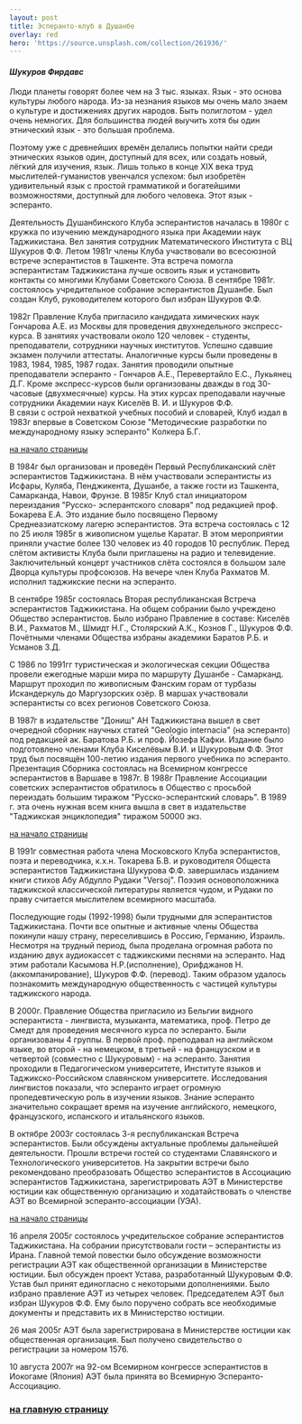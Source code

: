 ```yaml
---
layout: post
title: Эсперанто-клуб в Душанбе
overlay: red
hero: 'https://source.unsplash.com/collection/261936/'
---
```


#### *Шукуров Фирдавс*

Люди планеты говорят более чем на 3 тыс. языках. Язык - это основа культуры любого народа. Из-за незнания языков мы очень мало знаем о культуре и достижениях других народов. Быть полиглотом - удел очень немногих. Для большинства людей выучить хотя бы один этнический язык - это большая проблема.  
  
Поэтому уже с древнейших времён делались попытки найти среди этнических языков один,  доступный для всех, или создать новый, лёгкий для изучения, язык. Лишь только в конце XIX  века труд мыслителей-гуманистов увенчался успехом: был изобретён удивительный язык с  простой грамматикой и богатейшими возможностями, доступный для любого человека. Этот язык -  эсперанто.  
  
Деятельность Душанбинского Клуба эсперантистов началась в 1980г с кружка по изучению  международного языка при Академии наук Таджикистана. Вел занятия сотрудник Математического  Института с ВЦ Шукуров Ф.Ф. Летом 1981г члены Клуба участвовали во всесоюзной встрече  эсперантистов в Ташкенте. Эта встреча помогла эсперантистам Таджикистана лучше освоить  язык и установить контакты со многими Клубами Советского Союза. В сентябре 1981г.  состоялось учредительное собрание эсперантистов Душанбе. Был создан Клуб, руководителем  которого был избран Шукуров Ф.Ф.  
  
1982г Правление Клуба пригласило кандидата химических наук Гончарова А.Е. из Москвы для  проведения двухнедельного экспресс-курса. В занятиях участвовали около 120 человек -  студенты, преподаватели, сотрудники научных институтов. Успешно сдавшие экзамен получили  аттестаты. Аналогичные курсы были проведены в 1983, 1984, 1985, 1987 годах. Занятия  проводили опытные преподаватели эсперанто - Гончаров А.Е., Перевертайло Е.С., Лукьянец Д.Г.  Кроме экспресс-курсов были организованы дважды в год 30-часовые (двухмесячные) курсы.  На этих курсах преподавали научные сотрудники Академии наук Киселёв В. И. и Шукуров Ф.Ф.  
В связи с острой нехваткой учебных пособий и словарей, Клуб издал в 1983г впервые в  Советском Союзе "Методические разработки по международному языку эсперанто"  Колкера Б.Г.  
  
[на начало страницы](dusxklub.htm)  
  
В 1984г был организован и проведён Первый Республиканский слёт эсперантистов Таджикистана.  В нём участвовали эсперантисты из Исфары, Куляба, Пенджикента, Душанбе, а также гости из  Ташкента, Самарканда, Навои, Фрунзе. В 1985г Клуб стал инициатором переиздания "Русско-  эсперантского словаря" под редакцией проф. Бокарева Е.А. Это издание было посвящено  Первому Среднеазиатскому лагерю эсперантистов. Эта встреча состоялась с 12 по 25 июля 1985г  в живописном ущелье Каратаг. В этом мероприятии приняли участие более 130 человек из 40  городов 10 республик. Перед слётом активисты Клуба были приглашены на радио и телевидение.  Заключительный концерт участников слёта состоялся в большом зале Дворца культуры профсоюзов.  На вечере член Клуба Рахматов М. исполнил таджикские песни на эсперанто.  
  
В сентябре 1985г состоялась Вторая республиканская Встреча эсперантистов Таджикистана.  На общем собрании было учреждено Общество эсперантистов. Было избрано Правление в составе:  Киселёв В.И., Рахматов М., Шмидт Н.Г., Столярский А.К., Кознов Г., Шукуров Ф.Ф. Почётными  членами Общества избраны академики Баратов Р.Б. и Усманов З.Д.  
  
С 1986 по 1991гг туристическая и экологическая секции Общества провели ежегодные марши  мира по маршруту Душанбе - Самарканд. Маршрут проходил по живописным Фанским горам от  турбазы Искандеркуль до Маргузорских озёр. В маршах участвовали эсперантисты со всех  регионов Советского Союза.  
  
В 1987г в издательстве "Дониш" АН Таджикистана вышел в свет очередной  сборник научных статей "Geologio internacia" (на эсперанто) под редакцией  ак. Баратова Р.Б. и проф. Йозефа Кафки. Издание было подготовлено членами Клуба  Киселёвым В.И. и Шукуровым Ф.Ф. Этот труд был посвящён 100-летию издания первого учебника  по эсперанто. Презентация Сборника состоялась на Всемирном конгрессе эсперантистов в  Варшаве в 1987г. В 1988г Правление Ассоциации советских эсперантистов обратилось в Общество  с просьбой переиздать большим тиражом "Русско-эсперантский словарь". В 1989 г.  эта очень нужная всем книга вышла в свет в издательстве "Таджикская энциклопедия"  тиражом 50000 экз.  
  
[на начало страницы](dusxklub.htm)  
  
В 1991г совместная работа члена Московского Клуба эсперантистов, поэта и переводчика,  к.х.н. Токарева Б.В. и руководителя Общеста эсперантистов Таджикистана Шукурова Ф.Ф.  завершилась изданием книги стихов Абу Абдулло Рудаки "Versoj". Поэзия  основоположника таджикской классической литературы является чудом, и Рудаки по праву  считается мыслителем всемирного масштаба.  
  
Последующие годы (1992-1998) были трудными для эсперантистов Таджикистана. Почти все  опытные и активные члены Общества покинули нашу страну, переселившись в Россию, Германию,  Израиль. Несмотря на трудный период, была проделана огромная работа по изданию двух  аудиокассет с таджикскими песнями на эсперанто. Над этим работали Касымова Н.Р.(исполнение),  Орифджанов Н. (аккомпанирование), Шукуров Ф.Ф. (перевод). Таким образом удалось познакомить  международную общественность с частицей культуры таджикского народа.  
  
В 2000г. Правление Общества пригласило из Бельгии видного эсперантиста - лингвиста,  музыканта, математика, проф. Петро де Смедт для проведения месячного курса по эсперанто.  Были организованы 4 группы. В первой проф. преподавал на английском языке, во второй - на  немецком, в третьей - на французском и в четвертой (совместно с Шукуровым) - на эсперанто.  Занятия проходили в Педагогическом университете, Институте языков и Таджикско-Российском  славянском университете. Исследования лингвистов показали, что эсперанто играет огромную  пропедевтическую роль в изучении языков. Знание эсперанто значительно сокращает время  на изучение английского, немецкого, французского, испанского и итальянского языков.  
  
В октябре 2003г состоялась 3-я республиканская Встреча эсперантистов. Были обсуждены  актуальные проблемы дальнейшей деятельности. Прошли встречи гостей со студентами  Славянского и Технологического университетов. На закрытии встречи было рекомендовано  преобразовать Общество эсперантистов в Ассоциацию эсперантистов Таджикистана,  зарегистрировать АЭТ в Министерстве юстиции как общественную организацию и ходатайствовать  о членстве АЭТ во Всемирной эсперанто-ассоциации (УЭА).  
  
[на начало страницы](dusxklub.htm)  
  
16 апреля 2005г состоялось учредительское собрание эсперантистов Таджикистана. На собрании  присутствовали гости – эсперантисты из Ирана. Главной темой повестки было обсуждение  возможности регистрации АЭТ как общественной организации в Министерстве юстиции. Был  обсужден проект Устава, разработанный Шукуровым Ф.Ф. Устав был принят единогласно с  некоторыми дополнениями. Было избрано правление АЭТ из четырех человек. Председателем АЭТ  был избран Шукуров Ф.Ф. Ему было поручено собрать все необходимые документы и представить  их в Министерство юстиции.  
  
26 мая 2005г АЭТ была зарегистрирована в Министерстве юстиции как общественная организация.  Был получено свидетельство о регистрации за номером 1576.  
  
10 августа 2007г на 92-ом Всемирном конгрессе эсперантистов в Иокогаме (Япония) АЭТ была принята  во Всемирную Эсперанто-Ассоциацию.

  

### [на главную страницу](espermov.htm)
